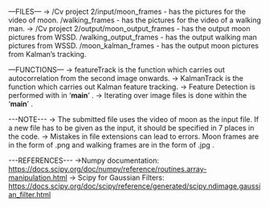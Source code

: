 —FILES—
-> /Cv project 2/input/moon_frames - has the pictures for the video of moon.
			/walking_frames - has the pictures for the video of a walking man.
-> /Cv project 2/output/moon_output_frames - has the output moon pictures from WSSD.
			   /walking_output_frames - has the output walking man pictures from WSSD.
			   /moon_kalman_frames - has the output moon pictures from Kalman’s tracking.


—FUNCTIONS—
-> featureTrack is the function which carries out autocorrelation from the second image onwards.
-> KalmanTrack is the function which carries out Kalman feature tracking.
-> Feature Detection is performed with in ‘__main__’ .
-> Iterating over image files is done within the ‘__main__’ .


---NOTE---
-> The submitted file uses the video of moon as the input file. If a new file has to be given as the input, it should be specified
    in 7 places in the code.
-> Mistakes in file extensions can lead to errors. Moon frames are in the form of .png and walking frames are in the form of .jpg .


---REFERENCES---
->Numpy documentation:
	 https://docs.scipy.org/doc/numpy/reference/routines.array-manipulation.html 
-> Scipy for Gaussian Filters:
	https://docs.scipy.org/doc/scipy/reference/generated/scipy.ndimage.gaussian_filter.html
